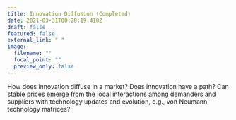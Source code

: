 ```yaml
---
title: Innovation Diffusion (Completed)
date: 2021-03-31T00:28:19.410Z
draft: false
featured: false
external_link: " "
image:
  filename: ""
  focal_point: ""
  preview_only: false
---
```

How does innovation diffuse in a market? Does innovation have a path? Can stable prices emerge from the local interactions among demanders and suppliers with technology updates and evolution, e.g., von Neumann technology matrices?